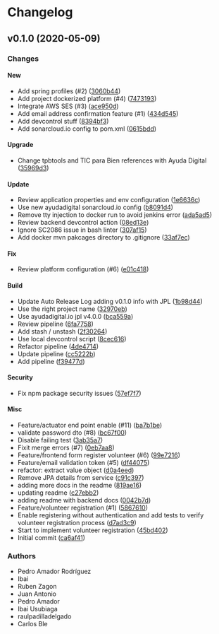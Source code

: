 # Changelog

## v0.1.0 (2020-05-09)

### Changes

#### New

* Add spring profiles (#2) ([3060b44](https://github.com/ayudadigital/huelladigital/commit/3060b44))
* Add project dockerized platform (#4) ([7473193](https://github.com/ayudadigital/huelladigital/commit/7473193))
* Integrate AWS SES (#3) ([ace950d](https://github.com/ayudadigital/huelladigital/commit/ace950d))
* Add email address confirmation feature (#1) ([434d545](https://github.com/ayudadigital/huelladigital/commit/434d545))
* Add devcontrol stuff ([8394bf3](https://github.com/ayudadigital/huelladigital/commit/8394bf3))
* Add sonarcloud.io config to pom.xml ([0615bdd](https://github.com/ayudadigital/huelladigital/commit/0615bdd))

#### Upgrade

* Change tpbtools and TIC para Bien references with Ayuda Digital ([35969d3](https://github.com/ayudadigital/huelladigital/commit/35969d3))

#### Update

* Review application properties and env configuration ([1e6636c](https://github.com/ayudadigital/huelladigital/commit/1e6636c))
* Use new ayudadigital sonarcloud.io config ([b8091d4](https://github.com/ayudadigital/huelladigital/commit/b8091d4))
* Remove tty injection to docker run to avoid jenkins error ([ada5ad5](https://github.com/ayudadigital/huelladigital/commit/ada5ad5))
* Review backend devcontrol action ([08ed13e](https://github.com/ayudadigital/huelladigital/commit/08ed13e))
* Ignore SC2086 issue in bash linter ([307af15](https://github.com/ayudadigital/huelladigital/commit/307af15))
* Add docker mvn pakcages directory to .gitignore ([33af7ec](https://github.com/ayudadigital/huelladigital/commit/33af7ec))

#### Fix

* Review platform configuration (#6) ([e01c418](https://github.com/ayudadigital/huelladigital/commit/e01c418))

#### Build

* Update Auto Release Log adding v0.1.0 info with JPL ([1b98d44](https://github.com/ayudadigital/huelladigital/commit/1b98d44))
* Use the right project name ([32970eb](https://github.com/ayudadigital/huelladigital/commit/32970eb))
* Use ayudadigital.io jpl v4.0.0 ([bca559a](https://github.com/ayudadigital/huelladigital/commit/bca559a))
* Review pipeline ([6fa7758](https://github.com/ayudadigital/huelladigital/commit/6fa7758))
* Add stash / unstash ([2f30264](https://github.com/ayudadigital/huelladigital/commit/2f30264))
* Use local devcontrol script ([8cec616](https://github.com/ayudadigital/huelladigital/commit/8cec616))
* Refactor pipeline ([4de4714](https://github.com/ayudadigital/huelladigital/commit/4de4714))
* Update pipeline ([cc5222b](https://github.com/ayudadigital/huelladigital/commit/cc5222b))
* Add pipeline ([f39477d](https://github.com/ayudadigital/huelladigital/commit/f39477d))

#### Security

* Fix npm package security issues ([57ef7f7](https://github.com/ayudadigital/huelladigital/commit/57ef7f7))

#### Misc

* Feature/actuator end point enable (#11) ([ba7b1be](https://github.com/ayudadigital/huelladigital/commit/ba7b1be))
* validate password dto (#8) ([bc67f00](https://github.com/ayudadigital/huelladigital/commit/bc67f00))
* Disable failing test ([3ab35a7](https://github.com/ayudadigital/huelladigital/commit/3ab35a7))
* Fixit merge errors (#7) ([0eb7aa8](https://github.com/ayudadigital/huelladigital/commit/0eb7aa8))
* Feature/frontend form register volunteer (#6) ([99e7216](https://github.com/ayudadigital/huelladigital/commit/99e7216))
* Feature/email validation token (#5) ([df44075](https://github.com/ayudadigital/huelladigital/commit/df44075))
* refactor: extract value object ([d0a4eed](https://github.com/ayudadigital/huelladigital/commit/d0a4eed))
* Remove JPA details from service ([c91c397](https://github.com/ayudadigital/huelladigital/commit/c91c397))
* adding more docs in the readme ([819ae16](https://github.com/ayudadigital/huelladigital/commit/819ae16))
* updating readme ([c27ebb2](https://github.com/ayudadigital/huelladigital/commit/c27ebb2))
* adding readme with backend docs ([0042b7d](https://github.com/ayudadigital/huelladigital/commit/0042b7d))
* Feature/volunteer registration (#1) ([5867610](https://github.com/ayudadigital/huelladigital/commit/5867610))
* Enable registering without authentication and add tests to verify volunteer registration process ([d7ad3c9](https://github.com/ayudadigital/huelladigital/commit/d7ad3c9))
* Start to implement volunteer registration ([45bd402](https://github.com/ayudadigital/huelladigital/commit/45bd402))
* Initial commit ([ca6af41](https://github.com/ayudadigital/huelladigital/commit/ca6af41))

### Authors

* Pedro Amador Rodríguez
* Ibai
* Ruben Zagon
* Juan Antonio
* Pedro Amador
* Ibai Usubiaga
* raulpadilladelgado
* Carlos Ble

